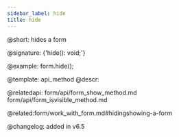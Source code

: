 ```yaml
---
sidebar_label: hide
title: hide
---          
```


@short: hides a form

@signature: {'hide(): void;'}


@example:
form.hide();




@template: api_method
@descr:



@relatedapi: 
form/api/form_show_method.md
form/api/form_isvisible_method.md

@related:form/work_with_form.md#hidingshowing-a-form

@changelog: added in v6.5

